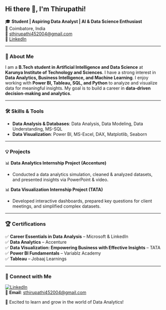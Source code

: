 ## Hi there 👋, I'm Thirupathi!

🎓 **Student | Aspiring Data Analyst | AI & Data Science Enthusiast**  
📍 Coimbatore, India  
📧 sthirupathi452004@gmail.com  
🔗 [LinkedIn](https://www.linkedin.com/in/thirupathi-s-2517a1295)  

---

### 📌 About Me  
I am a **B.Tech student in Artificial Intelligence and Data Science** at **Karunya Institute of Technology and Sciences**. I have a strong interest in **Data Analytics, Business Intelligence, and Machine Learning**. I enjoy working with **Power BI, Tableau, SQL, and Python** to analyze and visualize data for meaningful insights. My goal is to build a career in **data-driven decision-making and analytics**.

---

### 🛠 Skills & Tools  

- **Data Analysis & Databases**: Data Analysis, Data Modeling, Data Understanding, MS-SQL  
- **Data Visualization**: Power BI, MS-Excel, DAX, Matplotlib, Seaborn  

---

### 💡 Projects  

📊 **Data Analytics Internship Project (Accenture)**  
- Conducted a data analytics simulation, cleaned & analyzed datasets, and presented insights via PowerPoint & video.  

📊 **Data Visualization Internship Project (TATA)**  
- Developed interactive dashboards, prepared key questions for client meetings, and simplified complex datasets.  

---

### 🏆 Certifications  

✅ **Career Essentials in Data Analysis** – Microsoft & LinkedIn  
✅ **Data Analytics** – Accenture  
✅ **Data Visualization: Empowering Business with Effective Insights** – TATA  
✅ **Power BI Fundamentals** – Variablz Academy  
✅ **Tableau** – Jobaaj Learnings  

---

### 🔗 Connect with Me  

[![LinkedIn](https://img.shields.io/badge/LinkedIn-blue?style=for-the-badge&logo=linkedin&logoColor=white)](https://www.linkedin.com/in/thirupathi-s-2517a1295)  
📧 **Email**: sthirupathi452004@gmail.com  

🚀 Excited to learn and grow in the world of Data Analytics!
